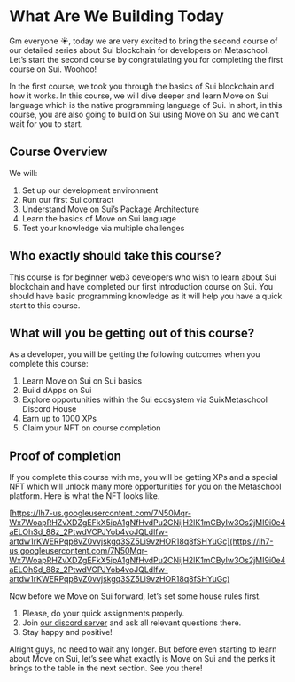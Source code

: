 # What Are We Building Today

Gm everyone ☀️, today we are very excited to bring the second course of our detailed series about Sui blockchain for developers on Metaschool. Let’s start the second course by congratulating you for completing the first course on Sui. Woohoo!

In the first course, we took you through the basics of Sui blockchain and how it works. In this course, we will dive deeper and learn Move on Sui language which is the native programming language of Sui. In short, in this course, you are also going to build on Sui using Move on Sui and we can’t wait for you to start.

## Course Overview

We will:

1. Set up our development environment
2. Run our first Sui contract
3. Understand Move on Sui’s Package Architecture
4. Learn the basics of Move on Sui language
5. Test your knowledge via multiple challenges

## Who exactly should take this course?

This course is for beginner web3 developers who wish to learn about Sui blockchain and have completed our first introduction course on Sui. You should have basic programming knowledge as it will help you have a quick start to this course.

## What will you be getting out of this course?

As a developer, you will be getting the following outcomes when you complete this course:

1. Learn Move on Sui on Sui basics
2. Build dApps on Sui
3. Explore opportunities within the Sui ecosystem via SuixMetaschool Discord House
4. Earn up to 1000 XPs
5. Claim your NFT on course completion

## Proof of completion

If you complete this course with me, you will be getting XPs and a special NFT which will unlock many more opportunities for you on the Metaschool platform. Here is what the NFT looks like.

[https://lh7-us.googleusercontent.com/7N50Mqr-Wx7WoapRHZvXDZgEFkX5ipA1gNfHvdPu2CNijH2lK1mCByIw3Os2jMI9i0e4aELOhSd_88z_2PtwdVCPJYob4voJQLdlfw-artdw1rKWERPqp8vZ0vvjskgq3SZ5Li9vzHOR18q8fSHYuGc](https://lh7-us.googleusercontent.com/7N50Mqr-Wx7WoapRHZvXDZgEFkX5ipA1gNfHvdPu2CNijH2lK1mCByIw3Os2jMI9i0e4aELOhSd_88z_2PtwdVCPJYob4voJQLdlfw-artdw1rKWERPqp8vZ0vvjskgq3SZ5Li9vzHOR18q8fSHYuGc)

Now before we Move on Sui forward, let’s set some house rules first.

1. Please, do your quick assignments properly.
2. Join [our discord server](https://discord.gg/vbVMUwXWgc) and ask all relevant questions there.
3. Stay happy and positive!

Alright guys, no need to wait any longer. But before even starting to learn about Move on Sui, let’s see what exactly is Move on Sui and the perks it brings to the table in the next section. See you there!